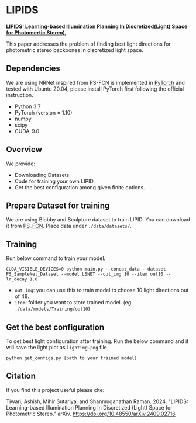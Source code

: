 # LIPIDS
**[LIPIDS: Learning-based Illumination Planning In Discretized(Light) Space for Photomertic Stereo)](https://arxiv.org/abs/2409.02716)**,


This paper addresses the problem of finding best light directions for photometric stereo backbones in discretized light space.



## Dependencies
We are using NRNet inspired from PS-FCN is implemented in [PyTorch](https://pytorch.org/) and tested with Ubuntu 20.04, please install PyTorch first following the official instruction. 
- Python 3.7 
- PyTorch (version = 1.10)
- numpy
- scipy
- CUDA-9.0  

## Overview
We provide:
- Downloading Datasets
- Code for training your own LIPID.
- Get the best configuration among given finite options.

## Prepare Dataset for training
We are using Blobby and Sculpture dataset to train LIPID. You can download it from [PS_FCN](https://github.com/guanyingc/PS-FCN). Place data under `./data/datasets/`.

## Training
Run below command to train your model.
```
CUDA_VISIBLE_DEVICES=0 python main.py --concat_data --dataset PS_SampleNet_Dataset --model LSNET --out_img 10 --item out10 --lr_decay 1.0
```
- `out_img`: you can use this to train model to choose 10 light directions out of 48.
- `item`: folder you want to store trained model. (eg. `./data/models/Training/out10`)

## Get the best configuration
To get best light configuration after training. Run the below command and it will save the light plot as `lighting.png` file

```
python get_configs.py {path to your trained model}
```

## Citation
If you find this project useful please cite:

Tiwari, Ashish, Mihir Sutariya, and Shanmuganathan Raman. 2024. "LIPIDS: Learning-based Illumination Planning In Discretized (Light) Space for Photometric Stereo." arXiv. https://doi.org/10.48550/arXiv.2409.02716
